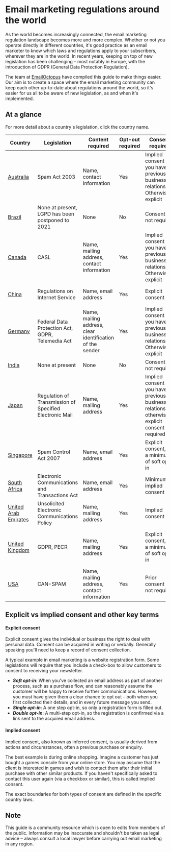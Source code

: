 # Email marketing regulations around the world

As the world becomes increasingly connected, the email marketing regulation landscape becomes more and more complex. Whether or not you operate directly in different countries, it's good practice as an email marketer to know which laws and regulations apply to your subscribers, wherever they are in the world. In recent years, keeping on top of new legislation has been challenging – most notably in Europe, with the introduction of GDPR (General Data Protection Regulation).

The team at [EmailOctopus](https://emailoctopus.com/?utm_source=github) have compiled this guide to make things easier. Our aim is to create a space where the email marketing community can keep each other up-to-date about regulations around the world, so it's easier for us all to be aware of new legislation, as and when it's implemented.

## At a glance

For more detail about a country's legislation, click the country name.

| Country| Legislation | Content required| Opt-out required| Consent required | Penalties|
| ------------- | ------------- | ------------- | ------------- |-------------  | -------------|
| [Australia](/country/australia.md) | Spam Act 2003 | Name, contact information| Yes| Implied consent if you have a previous business relationship. Otherwise, explicit | Up to $1.8m AUD per day |
| [Brazil](/country/brazil.md) | None at present, LGPD has been postponed to 2021 | None | No| Consent is not required | None |
| [Canada](/country/canada.md) | CASL | Name, mailing address, contact information| Yes| Implied consent if you have a previous business relationship. Otherwise, explicit | Up to $10m CAD per violation |
| [China](/country/china.md) | Regulations on Internet Service | Name, email address | Yes | Explicit consent | 10,000-30,000 yuan per email |
| [Germany](/country/germany.md) | Federal Data Protection Act, GDPR, Telemedia Act | Name, mailing address, clear identification of the sender| Yes| Implied consent if you have a previous business relationship. Otherwise, explicit | Up to €20m, or 4% annual global turnover – whichever is higher |
| [India](/country/india.md) | None at present | None | No| Consent is not required | None |
| [Japan](/country/japan.md) | Regulation of Transmission of Specified Electronic Mail | Name, mailing address | Yes | Implied consent if you have a previous business relationship, otherwise explicit consent required | Up to JPY 30 million for businesses; or JPY 1 million or 1 year imprisonment for individuals |
| [Singapore](/country/singapore.md) | Spam Control Act 2007 | Name, email address | Yes | Explicit consent, via a minimum of soft opt-in | $25 SGD per email, up to $1 million |
| [South Africa](/country/south-africa.md) | Electronic Communications and Transactions Act | Name, email address | Yes | Minimum of implied consent | Fines (no limit) or up to 12 months imprisonment |
| [United Arab Emirates](/country/uae.md) | Unsolicited Electronic Communications Policy | Name, mailing address | Yes | Implied consent | Fines of up to AED 10 million |
| [United Kingdom](/country/uk.md) | GDPR, PECR | Name, mailing address| Yes| Explicit consent, via a minimum of soft opt-in | Up to €20m, or 4% annual global turnover – whichever is higher |
| [USA](/country/usa.md) | CAN-SPAM | Name, mailing address, contact information| Yes| Prior consent is not required | Up to $16,000 per violation |

## Explicit vs implied consent and other key terms

#### Explicit consent
Explicit consent gives the individual or business the right to deal with personal data. Consent can be acquired in writing or verbally. Generally speaking you'll need to keep a record of consent collection.

A typical example in email marketing is a website registration form. Some legislations will require that you include a check-box to allow customers to consent to receiving your newsletter.

- **_Soft opt-in_**: When you've collected an email address as part of another process, such as a purchase flow, and can reasonably assume the customer will be happy to receive further communications. However, you must have given them a clear chance to opt out – both when you first collected their details, and in every future message you send.
- **_Single opt-in_**: A one step opt-in, so only a registration form is filled out.
- **_Double opt-in_**: A multi-step opt-in, so the registration is confirmed via a link sent to the acquired email address.

#### Implied consent
Implied consent, also known as inferred consent, is usually derived from actions and circumstances, often a previous purchase or enquiry.

The best example is during online shopping. Imagine a customer has just bought a games console from your online store. You may assume that the client is interested in games and wish to contact them after their initial purchase with other similar products. If you haven't specifically asked to contact this user again (via a checkbox or similar), this is called implied consent.

The exact boundaries for both types of consent are defined in the specific country laws.

## Note

This guide is a community resource which is open to edits from members of the public. Information may be inaccurate and shouldn't be taken as legal advice – always consult a local lawyer before carrying out email marketing in any region.

